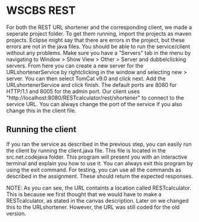 # WSCBS REST
For both the REST URL shortener and the corresponding client, we made a seperate project folder. To get them running, import the projects as maven projects. Eclipse might say that there are errors in the project, but these errors are not in the java files. You should be able to run the service/client without any problems. Make sure you have a "Servers" tab in the menu by navigating to  Window > Show View > Other > Server and dubbelclicking servers. From here you can create a new server for the URLshortenerService by rightclicking in the window and selecting new > server. You can then select TomCat v9.0 and click next. Add the URLshortenerService and click finish. The default ports are 8080 for HTTP/1.1 and 8005 for the admin port. Our client uses "http://localhost:8080/RESTcalculator/rest/shortener" to connect to the service URL. You can always change the port of the service if you also change this in the client file. 

## Running the client ##
If you ran the service as described in the previous step, you can easily run the client by running the client.java file. This file is located in the src.net.codejava folder. This program will present you with an interactive terminal and explain you how to use it. You can always exit this program by using the exit command. For testing, you can use all the commands as described in the assignment. These should return the expected responses. 

NOTE:
As you can see, the URL containts a location called RESTcalculator. This is because we first thought that we would have to make a RESTcalculator, as stated in the canvas description. Later on we changed this to the URLshortener. However, the URL was still coded for the old version.
